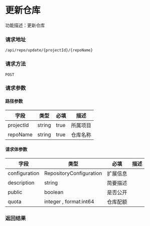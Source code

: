 # 更新仓库
功能描述：更新仓库

### 请求地址
```
/api/repo/update/{projectId}/{repoName}
```

### 请求方法
`POST`
### 请求参数
#### 路径参数

| 字段 | 类型 | 必填 | 描述 |
| -------- | -------- | -------- | -------- |
| projectId     | string   | true       | 所属项目 |
| repoName     | string   | true       | 仓库名称 |



#### 请求体参数
| 字段 | 类型 | 必填 | 描述 |
| -------- | -------- | -------- | -------- |
| configuration     | RepositoryConfiguration   | 扩展信息 |
| description     | string   | 简要描述 |
| public     | boolean   | 是否公开 |
| quota     | integer , format:int64  | 仓库配额 |

### 返回结果

